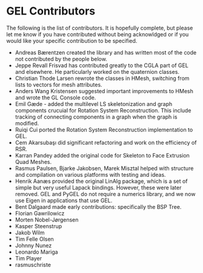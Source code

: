 # GEL Contributors
The following is the list of contributors. It is hopefully complete, but please let me know if you have contributed without being acknowldged or if you would like your specific contribution to be specified.

- Andreas Bærentzen created the library and has written most of the code not contributed by the people below.
- Jeppe Revall Frisvad has contributed greatly to the CGLA part of GEL and elsewhere. He particularly worked on the quaternion classes.
- Christian Thode Larsen rewrote the classes in HMesh, switching from lists to vectors for mesh attributes.
- Anders Wang Kristensen suggested important improvements to HMesh and wrote the GL Console code.
- Emil Gæde - added the multilevel LS skeletonization and graph components crucuial for Rotation System Reconstruction. This include tracking of connecting components in a graph when the graph is modified.
- Ruiqi Cui ported the Rotation System Reconstruction implementation to GEL.
- Cem Akarsubaşı did significant refactoring and work on the efficiency of RSR.
- Karran Pandey added the original code for Skeleton to Face Extrusion Quad Meshes.
- Rasmus Paulsen, Bjarke Jakobsen, Marek Misztal helped with structure and compilation on various platforms with testing and ideas.
- Henrik Aanæs provided the original LinAlg package, which is a set of simple but very useful Lapack bindings. However, these were later removed. GEL and PyGEL do not require a numerics library, and we now use Eigen in applications that use GEL.
- Bent Dalgaard made early contributions: specifically the BSP Tree.
- Florian Gawrilowicz
- Morten Nobel-Jørgensen
- Kasper Steenstrup
- Jakob Wilm
- Tim Felle Olsen 
- Johnny Nunez
- Leonardo Mariga
- Tim Player
- rasmuschriste